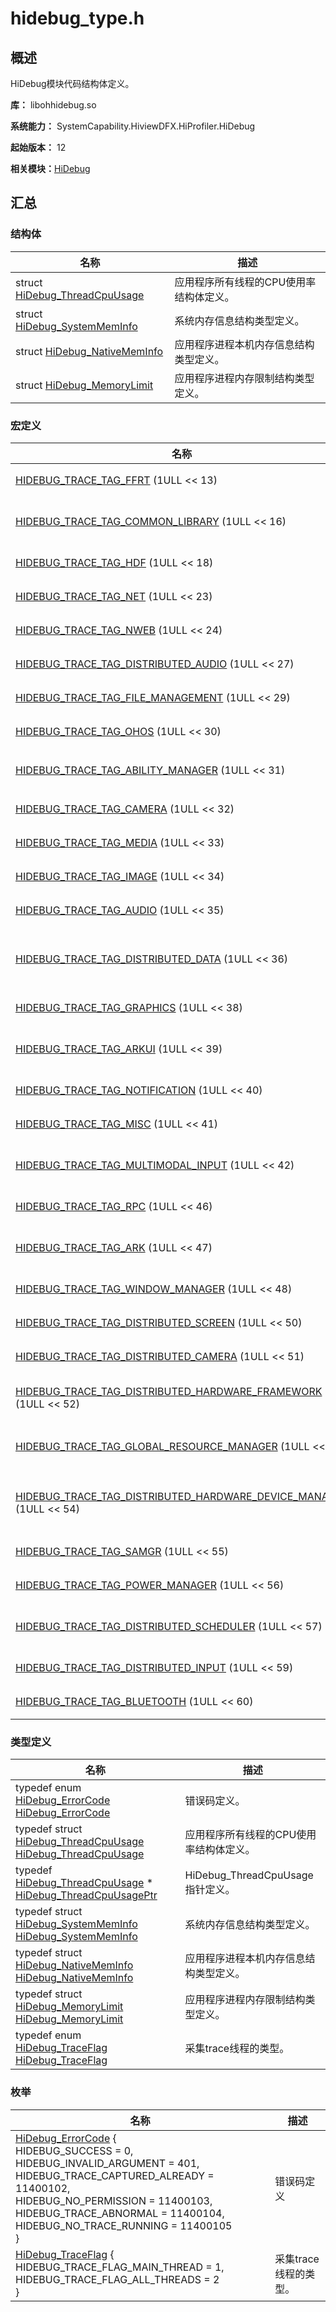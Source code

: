 # hidebug_type.h


## 概述

HiDebug模块代码结构体定义。

**库：** libohhidebug.so

**系统能力：** SystemCapability.HiviewDFX.HiProfiler.HiDebug

**起始版本：** 12

**相关模块：**[HiDebug](_hi_debug.md)


## 汇总


### 结构体

| 名称 | 描述 |
| -------- | -------- |
| struct  [HiDebug_ThreadCpuUsage](_hi_debug___thread_cpu_usage.md) | 应用程序所有线程的CPU使用率结构体定义。 |
| struct  [HiDebug_SystemMemInfo](_hi_debug___system_mem_info.md) | 系统内存信息结构类型定义。 |
| struct  [HiDebug_NativeMemInfo](_hi_debug___native_mem_info.md) | 应用程序进程本机内存信息结构类型定义。 |
| struct  [HiDebug_MemoryLimit](_hi_debug___memory_limit.md) | 应用程序进程内存限制结构类型定义。 |


### 宏定义

| 名称 | 描述 |
| -------- | -------- |
| [HIDEBUG_TRACE_TAG_FFRT](_hi_debug.md#hidebug_trace_tag_ffrt)   (1ULL &lt;&lt; 13) | FFRT任务标签。 |
| [HIDEBUG_TRACE_TAG_COMMON_LIBRARY](_hi_debug.md#hidebug_trace_tag_common_library)   (1ULL &lt;&lt; 16) | 公共库子系统标签。 |
| [HIDEBUG_TRACE_TAG_HDF](_hi_debug.md#hidebug_trace_tag_hdf)   (1ULL &lt;&lt; 18) | HDF子系统标签。 |
| [HIDEBUG_TRACE_TAG_NET](_hi_debug.md#hidebug_trace_tag_net)   (1ULL &lt;&lt; 23) | 网络标签。 |
| [HIDEBUG_TRACE_TAG_NWEB](_hi_debug.md#hidebug_trace_tag_nweb)   (1ULL &lt;&lt; 24) | NWeb标签。 |
| [HIDEBUG_TRACE_TAG_DISTRIBUTED_AUDIO](_hi_debug.md#hidebug_trace_tag_distributed_audio)   (1ULL &lt;&lt; 27) | 分布式音频标签。 |
| [HIDEBUG_TRACE_TAG_FILE_MANAGEMENT](_hi_debug.md#hidebug_trace_tag_file_management)   (1ULL &lt;&lt; 29) | 文件管理标签。 |
| [HIDEBUG_TRACE_TAG_OHOS](_hi_debug.md#hidebug_trace_tag_ohos)   (1ULL &lt;&lt; 30) | OHOS通用标签。 |
| [HIDEBUG_TRACE_TAG_ABILITY_MANAGER](_hi_debug.md#hidebug_trace_tag_ability_manager)   (1ULL &lt;&lt; 31) | Ability Manager标签。 |
| [HIDEBUG_TRACE_TAG_CAMERA](_hi_debug.md#hidebug_trace_tag_camera)   (1ULL &lt;&lt; 32) | 相机模块标签。 |
| [HIDEBUG_TRACE_TAG_MEDIA](_hi_debug.md#hidebug_trace_tag_media)   (1ULL &lt;&lt; 33) | 媒体模块标签。 |
| [HIDEBUG_TRACE_TAG_IMAGE](_hi_debug.md#hidebug_trace_tag_image)   (1ULL &lt;&lt; 34) | 图像模块标签。 |
| [HIDEBUG_TRACE_TAG_AUDIO](_hi_debug.md#hidebug_trace_tag_audio)   (1ULL &lt;&lt; 35) | 音频模块标签。 |
| [HIDEBUG_TRACE_TAG_DISTRIBUTED_DATA](_hi_debug.md#hidebug_trace_tag_distributed_data)   (1ULL &lt;&lt; 36) | 分布式数据管理器模块标签。 |
| [HIDEBUG_TRACE_TAG_GRAPHICS](_hi_debug.md#hidebug_trace_tag_graphics)   (1ULL &lt;&lt; 38) | 图形模块标签。 |
| [HIDEBUG_TRACE_TAG_ARKUI](_hi_debug.md#hidebug_trace_tag_arkui)   (1ULL &lt;&lt; 39) | ArkUI开发框架标签。 |
| [HIDEBUG_TRACE_TAG_NOTIFICATION](_hi_debug.md#hidebug_trace_tag_notification)   (1ULL &lt;&lt; 40) | 通知模块标签。 |
| [HIDEBUG_TRACE_TAG_MISC](_hi_debug.md#hidebug_trace_tag_misc)   (1ULL &lt;&lt; 41) | MISC模块标签。 |
| [HIDEBUG_TRACE_TAG_MULTIMODAL_INPUT](_hi_debug.md#hidebug_trace_tag_multimodal_input)   (1ULL &lt;&lt; 42) | 多模态输入模块标签。 |
| [HIDEBUG_TRACE_TAG_RPC](_hi_debug.md#hidebug_trace_tag_rpc)   (1ULL &lt;&lt; 46) | RPC标签。 |
| [HIDEBUG_TRACE_TAG_ARK](_hi_debug.md#hidebug_trace_tag_ark)   (1ULL &lt;&lt; 47) | JSVM虚拟机标签。 |
| [HIDEBUG_TRACE_TAG_WINDOW_MANAGER](_hi_debug.md#hidebug_trace_tag_window_manager)   (1ULL &lt;&lt; 48) | 窗口管理器标签。 |
| [HIDEBUG_TRACE_TAG_DISTRIBUTED_SCREEN](_hi_debug.md#hidebug_trace_tag_distributed_screen)   (1ULL &lt;&lt; 50) | 分布式屏幕标签。 |
| [HIDEBUG_TRACE_TAG_DISTRIBUTED_CAMERA](_hi_debug.md#hidebug_trace_tag_distributed_camera)   (1ULL &lt;&lt; 51) | 分布式相机标签。 |
| [HIDEBUG_TRACE_TAG_DISTRIBUTED_HARDWARE_FRAMEWORK](_hi_debug.md#hidebug_trace_tag_distributed_hardware_framework)   (1ULL &lt;&lt; 52) | 分布式硬件框架标签。 |
| [HIDEBUG_TRACE_TAG_GLOBAL_RESOURCE_MANAGER](_hi_debug.md#hidebug_trace_tag_global_resource_manager)   (1ULL &lt;&lt; 53) | 全局资源管理器标签。 |
| [HIDEBUG_TRACE_TAG_DISTRIBUTED_HARDWARE_DEVICE_MANAGER](_hi_debug.md#hidebug_trace_tag_distributed_hardware_device_manager)   (1ULL &lt;&lt; 54) | 分布式硬件设备管理器标签。 |
| [HIDEBUG_TRACE_TAG_SAMGR](_hi_debug.md#hidebug_trace_tag_samgr)   (1ULL &lt;&lt; 55) | SA标签。 |
| [HIDEBUG_TRACE_TAG_POWER_MANAGER](_hi_debug.md#hidebug_trace_tag_power_manager)   (1ULL &lt;&lt; 56) | 电源管理器标签。 |
| [HIDEBUG_TRACE_TAG_DISTRIBUTED_SCHEDULER](_hi_debug.md#hidebug_trace_tag_distributed_scheduler)   (1ULL &lt;&lt; 57) | 分布式调度程序标签。 |
| [HIDEBUG_TRACE_TAG_DISTRIBUTED_INPUT](_hi_debug.md#hidebug_trace_tag_distributed_input)   (1ULL &lt;&lt; 59) | 分布式输入标签。 |
| [HIDEBUG_TRACE_TAG_BLUETOOTH](_hi_debug.md#hidebug_trace_tag_bluetooth)   (1ULL &lt;&lt; 60) | 蓝牙标签。 |


### 类型定义

| 名称 | 描述 |
| -------- | -------- |
| typedef enum [HiDebug_ErrorCode](_hi_debug.md#hidebug_errorcode-1) [HiDebug_ErrorCode](_hi_debug.md#hidebug_errorcode) | 错误码定义。 |
| typedef struct [HiDebug_ThreadCpuUsage](_hi_debug___thread_cpu_usage.md) [HiDebug_ThreadCpuUsage](_hi_debug.md#hidebug_threadcpuusage) | 应用程序所有线程的CPU使用率结构体定义。 |
| typedef [HiDebug_ThreadCpuUsage](_hi_debug___thread_cpu_usage.md) \* [HiDebug_ThreadCpuUsagePtr](_hi_debug.md#hidebug_threadcpuusageptr) | HiDebug_ThreadCpuUsage指针定义。 |
| typedef struct [HiDebug_SystemMemInfo](_hi_debug___system_mem_info.md) [HiDebug_SystemMemInfo](_hi_debug.md#hidebug_systemmeminfo) | 系统内存信息结构类型定义。 |
| typedef struct [HiDebug_NativeMemInfo](_hi_debug___native_mem_info.md) [HiDebug_NativeMemInfo](_hi_debug.md#hidebug_nativememinfo) | 应用程序进程本机内存信息结构类型定义。 |
| typedef struct [HiDebug_MemoryLimit](_hi_debug___memory_limit.md) [HiDebug_MemoryLimit](_hi_debug.md#hidebug_memorylimit) | 应用程序进程内存限制结构类型定义。 |
| typedef enum [HiDebug_TraceFlag](_hi_debug.md#hidebug_traceflag-1) [HiDebug_TraceFlag](_hi_debug.md#hidebug_traceflag) | 采集trace线程的类型。 |


### 枚举

| 名称 | 描述 |
| -------- | -------- |
| [HiDebug_ErrorCode](_hi_debug.md#hidebug_errorcode-1) {<br/>HIDEBUG_SUCCESS = 0,<br/>HIDEBUG_INVALID_ARGUMENT = 401,<br/>HIDEBUG_TRACE_CAPTURED_ALREADY = 11400102,<br/>HIDEBUG_NO_PERMISSION = 11400103,<br/>HIDEBUG_TRACE_ABNORMAL = 11400104,<br/>HIDEBUG_NO_TRACE_RUNNING = 11400105<br/>} | 错误码定义 |
| [HiDebug_TraceFlag](_hi_debug.md#hidebug_traceflag-1) {<br/>HIDEBUG_TRACE_FLAG_MAIN_THREAD = 1, HIDEBUG_TRACE_FLAG_ALL_THREADS = 2<br/>} | 采集trace线程的类型。 |
